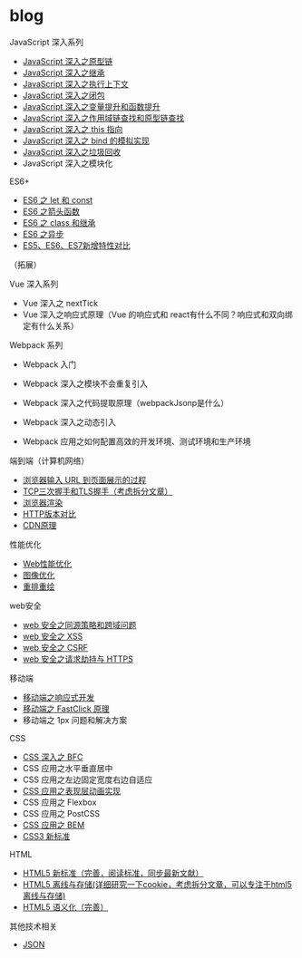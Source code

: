 # blog

JavaScript 深入系列

* [JavaScript 深入之原型链](articles/JavaScript/JavaScript深入之原型链.md)
* [JavaScript 深入之继承](articles/JavaScript/JavaScript深入之继承.md)
* [JavaScript 深入之执行上下文](articles/JavaScript/JavaScript深入之执行上下文.md)
* [JavaScript 深入之闭包](articles/JavaScript/JavaScript深入之闭包.md)
* [JavaScript 深入之变量提升和函数提升](articles/JavaScript/JavaScript深入之变量提升和函数提升.md)
* [JavaScript 深入之作用域链查找和原型链查找](articles/JavaScript/JavaScript深入之作用域链查找和原型链查找.md)
* [JavaScript 深入之 this 指向](articles/JavaScript/JavaScript深入之this指向.md)
* [JavaScript 深入之 bind 的模拟实现](articles/JavaScript/JavaScript深入之bind的模拟实现.md)
* [JavaScript 深入之垃圾回收](articles/JavaScript/JavaScript深入之垃圾回收.md)
* JavaScript 深入之模块化

ES6+

* [ES6 之 let 和 const](articles/ES6+/ES6之let和const.md)
* [ES6 之箭头函数](articles/ES6+/ES6之箭头函数.md)
* [ES6 之 class 和继承](articles/ES6+/ES6之class和继承.md)
* [ES6 之异步](articles/ES6+/ES6之异步.md)
* [ES5、ES6、ES7新增特性对比](articles/ES6+/ES5、ES6、ES7新增特性对比.md)

（拓展）

Vue 深入系列
* Vue 深入之 nextTick
* Vue 深入之响应式原理（Vue 的响应式和 react有什么不同？响应式和双向绑定有什么关系）

Webpack 系列
* Webpack 入门
* Webpack 深入之模块不会重复引入
* Webpack 深入之代码提取原理（webpackJsonp是什么）
* Webpack 深入之动态引入

* Webpack 应用之如何配置高效的开发环境、测试环境和生产环境

端到端（计算机网络）

* [浏览器输入 URL 到页面展示的过程](articles/端到端/浏览器输入URL到页面展示的过程.md)
* [TCP三次握手和TLS握手（考虑拆分文章）](articles/端到端/TCP三次握手和TLS握手.md)
* [浏览器渲染](articles/端到端/浏览器渲染.md)
* [HTTP版本对比](articles/端到端/HTTP版本对比.md)
* [CDN原理](articles/端到端/CDN原理.md)

性能优化

* [Web性能优化](articles/性能优化/Web性能优化.md)
* [图像优化](articles/性能优化/图像优化.md)
* [重排重绘](articles/性能优化/重排重绘.md)

web安全

* [web 安全之同源策略和跨域问题](articles/web安全/同源策略和跨域问题.md)
* [web 安全之 XSS](articles/web安全/XSS.md)
* [web 安全之 CSRF](articles/web安全/CSRF.md)
* [web 安全之请求劫持与 HTTPS](articles/web安全/请求劫持与HTTPS.md)

移动端

* [移动端之响应式开发](articles/移动端/响应式开发.md)
* [移动端之 FastClick 原理](articles/移动端/FastClick原理.md)
* 移动端之 1px 问题和解决方案

CSS

* [CSS 深入之 BFC](articles/CSS/CSS深入之BFC.md)
* CSS 应用之水平垂直居中
* CSS 应用之左边固定宽度右边自适应
* [CSS 应用之表现层动画实现](articles/CSS/表现层动画实现.md)
* CSS 应用之 Flexbox
* CSS 应用之 PostCSS
* [CSS 应用之 BEM](articles/CSS/BEM.md)
* [CSS3 新标准](articles/CSS/CSS3新标准.md)

HTML

* [HTML5 新标准（完善，阅读标准，同步最新文献）](articles/HTML/HTML5新标准.md)
* [HTML5 离线与存储(详细研究一下cookie，考虑拆分文章，可以专注于html5离线与存储)](articles/HTML/HTML5离线与存储.md)
* [HTML5 语义化（完善）](articles/HTML/HTML5语义化.md)

其他技术相关

* [JSON](articles/技术相关/JSON.md)

